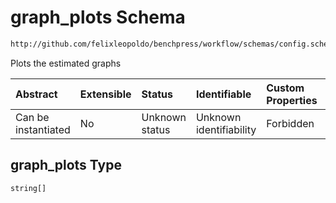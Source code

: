 # graph_plots Schema

```txt
http://github.com/felixleopoldo/benchpress/workflow/schemas/config.schema.json#/properties/benchmark_setup/properties/evaluation/properties/graph_plots
```

Plots the estimated graphs

| Abstract            | Extensible | Status         | Identifiable            | Custom Properties | Additional Properties | Access Restrictions | Defined In                                                       |
| :------------------ | :--------- | :------------- | :---------------------- | :---------------- | :-------------------- | :------------------ | :--------------------------------------------------------------- |
| Can be instantiated | No         | Unknown status | Unknown identifiability | Forbidden         | Allowed               | none                | [config.schema.json*](config.schema.json "open original schema") |

## graph_plots Type

`string[]`
